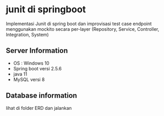 # junit di springboot
Implementasi Junit di spring boot dan improvisasi test case endpoint menggunakan mockito secara per-layer (Repository, Service, Controller, Integration, System)

## Server Information
- OS : Windows 10
- Spring boot versi 2.5.6
- java 11
- MySQL versi 8

## Database information
lihat di folder ERD dan jalankan
